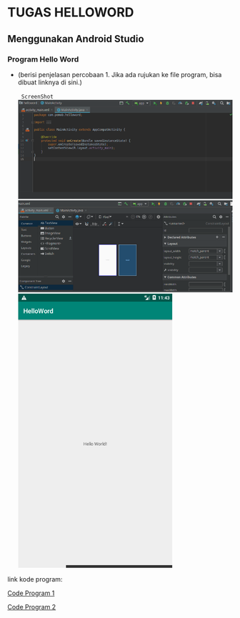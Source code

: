 # TUGAS HELLOWORD
## Menggunakan Android Studio 
### Program Hello Word

* (berisi penjelasan percobaan 1. Jika ada rujukan ke file program, bisa dibuat linknya di sini.)

    ` ScreenShot`![](img/activity.png)
    ![](img/activityMain.png)
    ![](img/RunningHelloWord.png)

 link kode program: 
 
 [Code Program 1](../../SRC/01_HelloWord/activity_main.xml)

 [Code Program 2](../../SRC/01_HelloWord/MainActivity.java)
